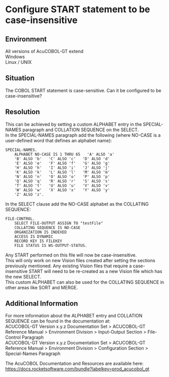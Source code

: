 # Configure START statement to be case-insensitive
## Environment
All versions of AcuCOBOL-GT extend     
Windows  
Linux / UNIX  

## Situation
The COBOL START statement is case-sensitive. Can it be configured to be case-insensitive?  

## Resolution
This can be achieved by setting a custom ALPHABET entry in the SPECIAL-NAMES paragraph and COLLATION SEQUENCE on the SELECT.  
In the SPECIAL-NAMES paragraph add the following (where NO-CASE is a user-defined word that defines an alphabet name):

```
SPECIAL-NAMES.
    ALPHABET NO-CASE IS 1 THRU 65   'A' ALSO 'a' 
    'B' ALSO 'b'   'C' ALSO 'c'   'D' ALSO 'd' 
    'E' ALSO 'e'   'F' ALSO 'f'   'G' ALSO 'g' 
    'H' ALSO 'h'   'I' ALSO 'i'   'J' ALSO 'j' 
    'K' ALSO 'k'   'L' ALSO 'l'   'M' ALSO 'm' 
    'N' ALSO 'n'   'O' ALSO 'o'   'P' ALSO 'p' 
    'Q' ALSO 'q'   'R' ALSO 'r'   'S' ALSO 's' 
    'T' ALSO 't'   'U' ALSO 'u'   'V' ALSO 'v' 
    'W' ALSO 'w'   'X' ALSO 'x'   'Y' ALSO 'y' 
    'Z' ALSO 'z'.
```

In the SELECT clause add the NO-CASE alphabet as the COLLATING SEQUENCE:  

```
FILE-CONTROL.
    SELECT FILE-OUTPUT ASSIGN TO "testFile"
    COLLATING SEQUENCE IS NO-CASE
    ORGANIZATION IS INDEXED
    ACCESS IS DYNAMIC
    RECORD KEY IS FILEKEY
    FILE STATUS IS WS-OUTPUT-STATUS. 
```

Any START performed on this file will now be case-insensitive.  
This will only work on new Vision files created after setting the sections previously mentioned. Any existing Vision files that require a case-insensitive START will need to be re-created as a new Vision file which has the new SELECT.  
This custom ALPHABET can also be used for the COLLATING SEQUENCE in other areas like SORT and MERGE.  

## Additional Information
For more information about the ALPHABET entry and COLLATION SEQUENCE can be found in the documentation at:   
ACUCOBOL-GT Version x.y.z Documentation Set > ACUCOBOL-GT Reference Manual > Environment Division > Input-Output Section > File-Control Paragraph   
ACUCOBOL-GT Version x.y.z Documentation Set > ACUCOBOL-GT Reference Manual > Environment Division > Configuration Section > Special-Names Paragraph  

The AcuCOBOL Documentation and Resources are available here:  
https://docs.rocketsoftware.com/bundle?labelkey=prod_acucobol_gt  
 